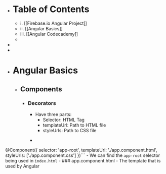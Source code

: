 - # Table of Contents
    - i. [[Firebase.io Angular Project]]
    - ii. [[Angular Basics]]
    - iii. [[Angular Codecademy]]
    - 
- 
- 
- # Angular Basics
    - ## Components
        - ### Decorators
            - Have three parts:
                - Selector: HTML Tag
                - templateUrl: Path to HTML file
                - styleUrls: Path to CSS file
            - ```javascript
@Component({
  selector: 'app-root',
  templateUrl: './app.component.html',
  styleUrls: ['./app.component.css']
})```
                - We can find the `app-root` selector being used in `index.html`
        - ### app.component.html
            - The template that is used by Angular
